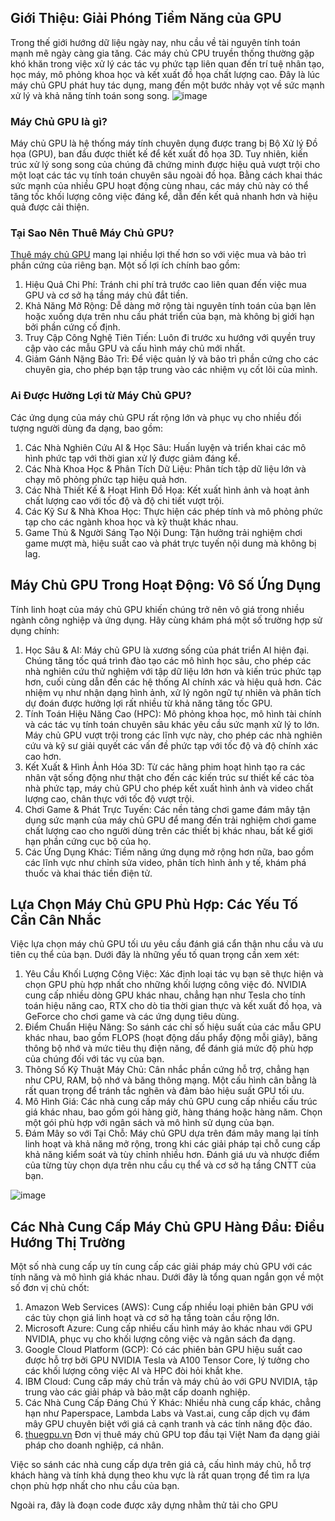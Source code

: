 ## Giới Thiệu: Giải Phóng Tiềm Năng của GPU
Trong thế giới hướng dữ liệu ngày nay, nhu cầu về tài nguyên tính toán mạnh mẽ ngày càng gia tăng. Các máy chủ CPU truyền thống thường gặp khó khăn trong việc xử lý các tác vụ phức tạp liên quan đến trí tuệ nhân tạo, học máy, mô phỏng khoa học và kết xuất đồ họa chất lượng cao. Đây là lúc máy chủ GPU phát huy tác dụng, mang đến một bước nhảy vọt về sức mạnh xử lý và khả năng tính toán song song.
![image](https://github.com/HoangnguyenDev/thue-gpu-server/assets/10234503/8a9e67ae-737e-4022-9fa1-7d120c00a06c)


### Máy Chủ GPU là gì?

Máy chủ GPU là hệ thống máy tính chuyên dụng được trang bị Bộ Xử lý Đồ họa (GPU), ban đầu được thiết kế để kết xuất đồ họa 3D. Tuy nhiên, kiến trúc xử lý song song của chúng đã chứng minh được hiệu quả vượt trội cho một loạt các tác vụ tính toán chuyên sâu ngoài đồ họa. Bằng cách khai thác sức mạnh của nhiều GPU hoạt động cùng nhau, các máy chủ này có thể tăng tốc khối lượng công việc đáng kể, dẫn đến kết quả nhanh hơn và hiệu quả được cải thiện.

### Tại Sao Nên Thuê Máy Chủ GPU?

[Thuê máy chủ GPU](https://thuegpu.vn/) mang lại nhiều lợi thế hơn so với việc mua và bảo trì phần cứng của riêng bạn. Một số lợi ích chính bao gồm:

1.  Hiệu Quả Chi Phí: Tránh chi phí trả trước cao liên quan đến việc mua GPU và cơ sở hạ tầng máy chủ đắt tiền.
2. 	Khả Năng Mở Rộng: Dễ dàng mở rộng tài nguyên tính toán của bạn lên hoặc xuống dựa trên nhu cầu phát triển của bạn, mà không bị giới hạn bởi phần cứng cố định.
3.	Truy Cập Công Nghệ Tiên Tiến: Luôn đi trước xu hướng với quyền truy cập vào các mẫu GPU và cấu hình máy chủ mới nhất.
4.	Giảm Gánh Nặng Bảo Trì: Để việc quản lý và bảo trì phần cứng cho các chuyên gia, cho phép bạn tập trung vào các nhiệm vụ cốt lõi của mình.

### Ai Được Hưởng Lợi từ Máy Chủ GPU?

Các ứng dụng của máy chủ GPU rất rộng lớn và phục vụ cho nhiều đối tượng người dùng đa dạng, bao gồm:

1.	Các Nhà Nghiên Cứu AI & Học Sâu: Huấn luyện và triển khai các mô hình phức tạp với thời gian xử lý được giảm đáng kể.
2.	Các Nhà Khoa Học & Phân Tích Dữ Liệu: Phân tích tập dữ liệu lớn và chạy mô phỏng phức tạp hiệu quả hơn.
3.	Các Nhà Thiết Kế & Hoạt Hình Đồ Họa: Kết xuất hình ảnh và hoạt ảnh chất lượng cao với tốc độ và độ chi tiết vượt trội.
4.	Các Kỹ Sư & Nhà Khoa Học: Thực hiện các phép tính và mô phỏng phức tạp cho các ngành khoa học và kỹ thuật khác nhau.
5.	Game Thủ & Người Sáng Tạo Nội Dung: Tận hưởng trải nghiệm chơi game mượt mà, hiệu suất cao và phát trực tuyến nội dung mà không bị lag.

## Máy Chủ GPU Trong Hoạt Động: Vô Số Ứng Dụng

Tính linh hoạt của máy chủ GPU khiến chúng trở nên vô giá trong nhiều ngành công nghiệp và ứng dụng. Hãy cùng khám phá một số trường hợp sử dụng chính:

1.	Học Sâu & AI: Máy chủ GPU là xương sống của phát triển AI hiện đại. Chúng tăng tốc quá trình đào tạo các mô hình học sâu, cho phép các nhà nghiên cứu thử nghiệm với tập dữ liệu lớn hơn và kiến trúc phức tạp hơn, cuối cùng dẫn đến các hệ thống AI chính xác và hiệu quả hơn. Các nhiệm vụ như nhận dạng hình ảnh, xử lý ngôn ngữ tự nhiên và phân tích dự đoán được hưởng lợi rất nhiều từ khả năng tăng tốc GPU.
2.	Tính Toán Hiệu Năng Cao (HPC): Mô phỏng khoa học, mô hình tài chính và các tác vụ tính toán chuyên sâu khác yêu cầu sức mạnh xử lý to lớn. Máy chủ GPU vượt trội trong các lĩnh vực này, cho phép các nhà nghiên cứu và kỹ sư giải quyết các vấn đề phức tạp với tốc độ và độ chính xác cao hơn.
3.	Kết Xuất & Hình Ảnh Hóa 3D: Từ các hãng phim hoạt hình tạo ra các nhân vật sống động như thật cho đến các kiến trúc sư thiết kế các tòa nhà phức tạp, máy chủ GPU cho phép kết xuất hình ảnh và video chất lượng cao, chân thực với tốc độ vượt trội.
4.	Chơi Game & Phát Trực Tuyến: Các nền tảng chơi game đám mây tận dụng sức mạnh của máy chủ GPU để mang đến trải nghiệm chơi game chất lượng cao cho người dùng trên các thiết bị khác nhau, bất kể giới hạn phần cứng cục bộ của họ.
5.	Các Ứng Dụng Khác: Tiềm năng ứng dụng mở rộng hơn nữa, bao gồm các lĩnh vực như chỉnh sửa video, phân tích hình ảnh y tế, khám phá thuốc và khai thác tiền điện tử.

## Lựa Chọn Máy Chủ GPU Phù Hợp: Các Yếu Tố Cần Cân Nhắc
Việc lựa chọn máy chủ GPU tối ưu yêu cầu đánh giá cẩn thận nhu cầu và ưu tiên cụ thể của bạn. Dưới đây là những yếu tố quan trọng cần xem xét:
1.	Yêu Cầu Khối Lượng Công Việc: Xác định loại tác vụ bạn sẽ thực hiện và chọn GPU phù hợp nhất cho những khối lượng công việc đó. NVIDIA cung cấp nhiều dòng GPU khác nhau, chẳng hạn như Tesla cho tính toán hiệu năng cao, RTX cho dò tia thời gian thực và kết xuất đồ họa, và GeForce cho chơi game và các ứng dụng tiêu dùng.
2.	Điểm Chuẩn Hiệu Năng: So sánh các chỉ số hiệu suất của các mẫu GPU khác nhau, bao gồm FLOPS (hoạt động dấu phẩy động mỗi giây), băng thông bộ nhớ và mức tiêu thụ điện năng, để đánh giá mức độ phù hợp của chúng đối với tác vụ của bạn.
3.	Thông Số Kỹ Thuật Máy Chủ: Cân nhắc phần cứng hỗ trợ, chẳng hạn như CPU, RAM, bộ nhớ và băng thông mạng. Một cấu hình cân bằng là rất quan trọng để tránh tắc nghẽn và đảm bảo hiệu suất GPU tối ưu.
4.	Mô Hình Giá: Các nhà cung cấp máy chủ GPU cung cấp nhiều cấu trúc giá khác nhau, bao gồm gói hàng giờ, hàng tháng hoặc hàng năm. Chọn một gói phù hợp với ngân sách và mô hình sử dụng của bạn.
5.	Đám Mây so với Tại Chỗ: Máy chủ GPU dựa trên đám mây mang lại tính linh hoạt và khả năng mở rộng, trong khi các giải pháp tại chỗ cung cấp khả năng kiểm soát và tùy chỉnh nhiều hơn. Đánh giá ưu và nhược điểm của từng tùy chọn dựa trên nhu cầu cụ thể và cơ sở hạ tầng CNTT của bạn.

![image](https://github.com/HoangnguyenDev/thue-gpu-server/assets/10234503/d74ef1bf-5346-4f20-ab51-8f6f89e85940)


## Các Nhà Cung Cấp Máy Chủ GPU Hàng Đầu: Điều Hướng Thị Trường

Một số nhà cung cấp uy tín cung cấp các giải pháp máy chủ GPU với các tính năng và mô hình giá khác nhau. Dưới đây là tổng quan ngắn gọn về một số đơn vị chủ chốt:
1.	Amazon Web Services (AWS): Cung cấp nhiều loại phiên bản GPU với các tùy chọn giá linh hoạt và cơ sở hạ tầng toàn cầu rộng lớn.
2.	Microsoft Azure: Cung cấp nhiều cấu hình máy ảo khác nhau với GPU NVIDIA, phục vụ cho khối lượng công việc và ngân sách đa dạng.
3.	Google Cloud Platform (GCP): Có các phiên bản GPU hiệu suất cao được hỗ trợ bởi GPU NVIDIA Tesla và A100 Tensor Core, lý tưởng cho các khối lượng công việc AI và HPC đòi hỏi khắt khe.
4.	IBM Cloud: Cung cấp máy chủ trần và máy chủ ảo với GPU NVIDIA, tập trung vào các giải pháp và bảo mật cấp doanh nghiệp.
5.	Các Nhà Cung Cấp Đáng Chú Ý Khác: Nhiều nhà cung cấp khác, chẳng hạn như Paperspace, Lambda Labs và Vast.ai, cung cấp dịch vụ đám mây GPU chuyên biệt với giá cả cạnh tranh và các tính năng độc đáo.
6.	[thuegpu.vn](https://thuegpu.vn/) Đơn vị thuê máy chủ GPU top đầu tại Việt Nam đa dạng giải pháp cho doanh nghiệp, cá nhân.

Việc so sánh các nhà cung cấp dựa trên giá cả, cấu hình máy chủ, hỗ trợ khách hàng và tính khả dụng theo khu vực là rất quan trọng để tìm ra lựa chọn phù hợp nhất cho nhu cầu của bạn.

Ngoài ra, đây là đoạn code được xây dựng nhằm thử tải cho GPU


